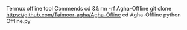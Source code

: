 Termux offline tool Commends cd && rm -rf Agha-Offline git clone https://github.com/Taimoor-agha/Agha-Ofline cd Agha-Offline python Offline.py
